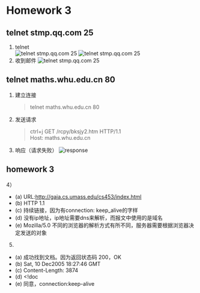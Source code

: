 # Homework 3
## telnet stmp.qq.com 25
1. telnet  
   ![telnet stmp.qq.com 25](https://github.com/megumigachi/Pics/blob/master/net_hw_4.png) 
   ![telnet stmp.qq.com 25](https://github.com/megumigachi/Pics/blob/master/net_hw_5.png) 
2. 收到邮件 
   ![telnet stmp.qq.com 25](https://github.com/megumigachi/Pics/blob/master/net_hw_3.png)   
## telnet maths.whu.edu.cn 80
1. 建立连接    
   
   > telnet maths.whu.edu.cn 80
2. 发送请求
   > ctrl+j
   > GET /rcpy/bksjy2.htm HTTP/1.1  
   > Host: maths.whu.edu.cn  
3. 响应（请求失败）
   ![response](https://github.com/megumigachi/Pics/blob/master/net_hw_6.png)  
   
## homework 3
4）
* (a)  URL:http://gaia.cs.umass.edu/cs453/index.html  
* (b) HTTP 1.1  
* (c) 持续链接，因为有connection: keep_alive的字样
* (d) 没有ip地址，ip地址需要dns来解析，而报文中使用的是域名
* (e)  Mozilla/5.0  不同的浏览器的解析方式有所不同，服务器需要根据浏览器决定发送的对象

5)

* (a)  成功找到文档。因为返回状态码 200，OK
* (b) Sat, 10 Dec2005 18:27:46 GMT 
* (c) Content-Length: 3874
* (d) <!doc
* (e)  同意，connection:keep-alive
